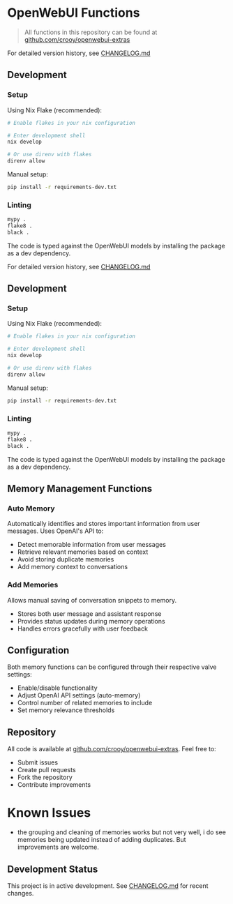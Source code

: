 # OpenWebUI Functions

> All functions in this repository can be found at [github.com/crooy/openwebui-extras](https://github.com/crooy/openwebui-extras)

For detailed version history, see [CHANGELOG.md](CHANGELOG.md)

## Development

### Setup

Using Nix Flake (recommended):

```bash
# Enable flakes in your nix configuration

# Enter development shell
nix develop

# Or use direnv with flakes
direnv allow
```

Manual setup:

```bash
pip install -r requirements-dev.txt
```

### Linting

```bash
mypy .
flake8 .
black .
```

The code is typed against the OpenWebUI models by installing the package as a dev dependency.

For detailed version history, see [CHANGELOG.md](CHANGELOG.md)

## Development

### Setup

Using Nix Flake (recommended):

```bash
# Enable flakes in your nix configuration

# Enter development shell
nix develop

# Or use direnv with flakes
direnv allow
```

Manual setup:

```bash
pip install -r requirements-dev.txt
```

### Linting

```bash
mypy .
flake8 .
black .
```

The code is typed against the OpenWebUI models by installing the package as a dev dependency.

## Memory Management Functions

### Auto Memory

Automatically identifies and stores important information from user messages. Uses OpenAI's API to:

- Detect memorable information from user messages
- Retrieve relevant memories based on context
- Avoid storing duplicate memories
- Add memory context to conversations

### Add Memories

Allows manual saving of conversation snippets to memory.

- Stores both user message and assistant response
- Provides status updates during memory operations
- Handles errors gracefully with user feedback

## Configuration

Both memory functions can be configured through their respective valve settings:

- Enable/disable functionality
- Adjust OpenAI API settings (auto-memory)
- Control number of related memories to include
- Set memory relevance thresholds

## Repository

All code is available at [github.com/crooy/openwebui-extras](https://github.com/crooy/openwebui-extras). Feel free to:

- Submit issues
- Create pull requests
- Fork the repository
- Contribute improvements

# Known Issues

- the grouping and cleaning of memories works but not very well, i do see memories being updated instead of adding duplicates. But improvements are welcome.

## Development Status

This project is in active development. See [CHANGELOG.md](CHANGELOG.md) for recent changes.

